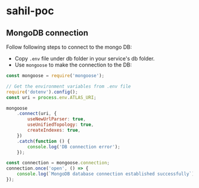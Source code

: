# sahil-poc

## MongoDB connection

Follow following steps to connect to the mongo DB:

- Copy `.env` file under db folder in your service's db folder.
- Use `mongoose` to make the connection to the DB:

```js
const mongoose = require('mongoose');

// Get the environment variables from .env file
require('dotenv').config();
const uri = process.env.ATLAS_URI;

mongoose
	.connect(uri, {
		useNewUrlParser: true,
		useUnifiedTopology: true,
		createIndexes: true,
	})
	.catch(function () {
		console.log('DB connection error');
	});

const connection = mongoose.connection;
connection.once('open', () => {
	console.log(`MongoDB database connection established successfully`);
});
```
